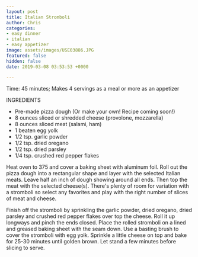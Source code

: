 ```yaml
---
layout: post
title: Italian Stromboli
author: Chris
categories:
- easy dinner
- italian
- easy appetizer
image: assets/images/USE03886.JPG
featured: false
hidden: false
date: 2019-03-08 03:53:53 +0000

---
```

Time: 45 minutes; Makes 4 servings as a meal or more as an appetizer

INGREDIENTS

* Pre-made pizza dough (Or make your own! Recipe coming soon!)
* 8 ounces sliced or shredded cheese (provolone, mozzarella)
* 8 ounces sliced meat (salami, ham)
* 1 beaten egg yolk
* 1/2 tsp. garlic powder
* 1/2 tsp. dried oregano
* 1/2 tsp. dried parsley
* 1/4 tsp. crushed red pepper flakes

Heat oven to 375 and cover a baking sheet with aluminum foil. Roll out the pizza dough into a rectangular shape and layer with the selected Italian meats. Leave half an inch of dough showing around all ends. Then top the meat with the selected cheese(s). There's plenty of room for variation with a stromboli so select any favorites and play with the right number of slices of meat and cheese.

Finish off the stromboli by sprinkling the garlic powder, dried oregano, dried parsley and crushed red pepper flakes over top the cheese. Roll it up longways and pinch the ends closed. Place the rolled stromboli on a lined and greased baking sheet with the seam down. Use a basting brush to cover the stromboli with egg yolk. Sprinkle a little cheese on top and bake for 25-30 minutes until golden brown. Let stand a few minutes before slicing to serve.